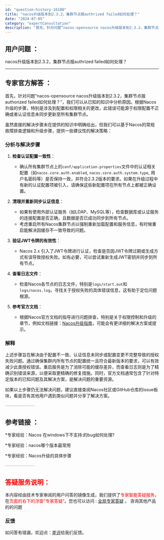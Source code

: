```yaml
---
id: "question-history-16100"
title: "nacos升级版本到2.3.2，集群节点报authrized failed如何处理？"
date: "2024-07-05"
category: "expertConsultation"
description: "首先，针对问题“nacos-opensource nacos升级版本到2.3.2，集群节点报authorized failed如何处理？”，我们可以从已知的知识中分析原因。根据Nacos升级的步骤，特别是涉及到配置和权限相关的更改，此错误可能源于权限配置不正确或者认证信息未同步更新至所有集群节点。虽"
---
```


## 用户问题 ： 
 nacos升级版本到2.3.2，集群节点报authrized failed如何处理？  

---------------
## 专家官方解答 ：

首先，针对问题“nacos-opensource nacos升级版本到2.3.2，集群节点报authorized failed如何处理？”，我们可以从已知的知识中分析原因。根据Nacos升级的步骤，特别是涉及到配置和权限相关的更改，此错误可能源于权限配置不正确或者认证信息未同步更新至所有集群节点。

虽然直接的解决步骤未在提供的知识中明确给出，但我们可以基于Nacos的常规故障排查逻辑和升级步骤，提供一些建议性的解决策略：

### 分析与解决步骤

1. **检查认证配置一致性**：
   - 确认所有集群节点上的`conf/application.properties`文件中的认证相关配置（如`nacos.core.auth.enabled`, `nacos.core.auth.system.type`, 用户名密码等）是否保持一致，并符合2.3.2版本的要求。如果在升级过程中有新的认证配置项被引入，请确保这些新配置项在所有节点上都被正确设置。

2. **清理并重新同步认证信息**：
   - 如果有使用外部认证服务（如LDAP、MySQL等），检查数据库或认证服务的连接配置是否正确，且数据是否已成功同步到所有节点。
   - 考虑重启所有Nacos集群节点以强制重新加载配置和服务信息，有时候重启能解决因缓存不一致导致的问题。

3. **验证JWT令牌的有效性**：
   - Nacos 2.x 引入了JWT令牌进行认证，检查是否因JWT令牌过期或生成方式有误导致授权失败。如有必要，可以尝试重新生成JWT密钥并同步到所有节点。

4. **查看日志文件**：
   - 检查Nacos各节点的日志文件，特别是`logs/start.out`和`logs/nacos.log`，寻找关于授权失败的具体错误信息，这有助于定位问题根源。

5. **参考官方文档**：
   - 根据Nacos官方文档的指导进行问题排查，特别是关于权限控制和升级的章节，例如文档链接：[Nacos升级指南](https://nacos.io/docs/latest/upgrading/200-upgrading/)，可能会有更详细的解决方案或提示。

### 解释

上述步骤旨在解决由于配置不一致、认证信息未同步或配置变更不完整导致的授权失败问题。通过确保集群内所有节点的配置统一且符合最新版本的要求，可以有效减少此类授权错误。重启服务是为了消除可能的缓存差异，而查看日志则是为了精确识别错误来源，以便采取更精确的修复措施。同时，官方文档通常包含了针对特定版本的已知问题及其解决方案，是解决问题的重要资源。

如果以上步骤仍无法解决问题，建议直接查阅Nacos社区或GitHub仓库的issue板块，看是否有其他用户遇到类似问题并分享了解决方案。


<font color="#949494">---------------</font> 


## 参考链接 ：

*专家经验：Nacos 在windows下不支持:的bug如何处理? 
 
 *专家经验：nacos哪个版本最常用 
 
 *专家经验：Nacos升级的具体步骤 


 <font color="#949494">---------------</font> 
 


## <font color="#FF0000">答疑服务说明：</font> 

本内容经由技术专家审阅的用户问答的镜像生成，我们提供了<font color="#FF0000">专家智能答疑服务</font>，在<font color="#FF0000">页面的右下的浮窗”专家答疑“</font>。您也可以访问 : [全局专家答疑](https://answer.opensource.alibaba.com/docs/intro) 。 咨询其他产品的的问题

### 反馈
如问答有错漏，欢迎点：[差评](https://ai.nacos.io/user/feedbackByEnhancerGradePOJOID?enhancerGradePOJOId=16103)给我们反馈。
